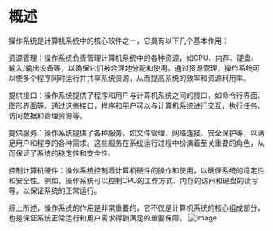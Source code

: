 # 概述
操作系统是计算机系统中的核心软件之一，它具有以下几个基本作用：

资源管理：操作系统负责管理计算机系统中的各种资源，如CPU、内存、硬盘、输入/输出设备等，以确保它们被合理地分配和使用。通过资源管理，操作系统可以使多个程序同时运行并共享系统资源，从而提高系统的效率和资源利用率。

提供接口：操作系统提供了程序和用户与计算机系统之间的接口，如命令行界面、图形界面等。通过这些接口，程序和用户可以与计算机系统进行交互，执行任务、访问数据和管理资源等。

提供服务：操作系统提供了各种服务，如文件管理、网络连接、安全保护等，以满足用户和程序的各种需求。这些服务在系统运行过程中扮演着至关重要的角色，从而保证了系统的稳定性和安全性。

控制计算机硬件：操作系统控制着计算机硬件的操作和使用，以确保系统的稳定性和安全性。例如，操作系统可以控制CPU的工作方式、内存的访问和硬盘的读写等，以保证系统的正常运行。

综上所述，操作系统的作用是非常重要的，它不仅是计算机系统的核心组成部分，也是保证系统正常运行和用户需求得到满足的重要保障。
![image](https://user-images.githubusercontent.com/107925483/229353908-b391ea65-5dd7-48be-bc9e-5f8a7d83e4ed.png)
